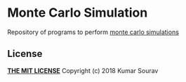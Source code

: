 # Monte Carlo Simulation
Repository of programs to perform [monte carlo simulations](https://en.wikipedia.org/wiki/Monte_Carlo_method)

## License
[**THE MIT LICENSE**](LICENSE) Copyright (c) 2018 Kumar Sourav
